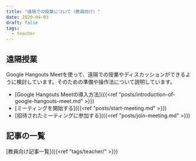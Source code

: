 ```yaml
---
title: "遠隔での授業について（教員向け）"
date: 2020-04-03
draft: false
tags: 
  - teacher
---
```

## 遠隔授業
Google Hangouts Meetを使って、遠隔での授業やディスカッションができるように検討しています。そのための準備や操作法について説明しています。

- [Google Hangouts Meetの導入方法]({{<ref "posts/introduction-of-google-hangouts-meet.md" >}})
- [ミーティングを開始する]({{<ref "posts/start-meeting.md" >}})
- [招待されたミーティングに参加する]({{<ref "posts/join-meeting.md" >}})


## 記事の一覧
[教員向け記事一覧]({{<ref "tags/teacher/" >}})



